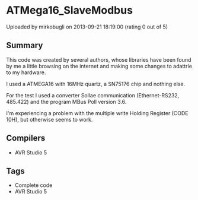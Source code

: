 # ATMega16_SlaveModbus

Uploaded by mirkobugli on 2013-09-21 18:19:00 (rating 0 out of 5)

## Summary

This code was created by several authors, whose libraries have been found by me a little browsing on the internet and making some changes to adattrle to my hardware.  

I used a ATMEGA16 with 16MHz quartz, a SN75176 chip and nothing else.  

For the test I used a converter Sollae communication (Ethernet-RS232, 485.422) and the program MBus Poll version 3.6.  

I'm experiencing a problem with the multiple write Holding Register (CODE 10H), but otherwise seems to work.

## Compilers

- AVR Studio 5

## Tags

- Complete code
- AVR Studio 5
